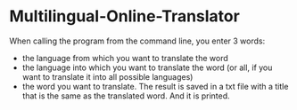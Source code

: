 # Multilingual-Online-Translator

When calling the program from the command line, you enter 3 words: 
- the language from which you want to translate the word
- the language into which you want to translate the word (or all, if you want to translate it into all possible languages) 
- the word you want to translate.
The result is saved in a txt file with a title that is the same as the translated word. And it is printed. 
